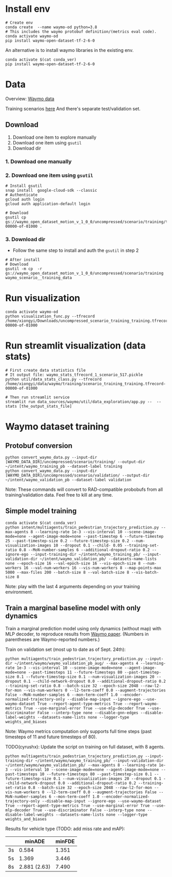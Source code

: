 # Install env

```
# Create env
conda create  --name waymo-od python=3.8
# This includes the waymo protobuf definition/(metrics eval code).
conda activate waymo-od
pip install waymo-open-dataset-tf-2-6-0
```

An alternative is to install waymo libraries in the existing env.
```
conda activate $(cat conda_ver)
pip install waymo-open-dataset-tf-2-6-0
```

# Data
Overview: [Waymo data](https://waymo.com/open/data/motion/)

Training scenarios [here](https://console.cloud.google.com/storage/browser/waymo_open_dataset_motion_v_1_0_0/uncompressed/scenario/training?pageState=(%22StorageObjectListTable%22:(%22f%22:%22%255B%255D%22))&authuser=1&prefix=&forceOnObjectsSortingFiltering=false)
And there's separate test/validation set.

## Download 
1. Download one item to explore manually
2. Download one item using `gsutil`
3. Download dir

### 1. Download one manually

### 2. Download one item using `gsutil`
```
# Install gsutil
snap install  google-cloud-sdk --classic
# Authenticate 
gcloud auth login
gcloud auth application-default login

# Download
gsutil cp gs://waymo_open_dataset_motion_v_1_0_0/uncompressed/scenario/training/training.tfrecord-00000-of-01000 .
```
### 3. Download dir
* Follow the same step to install and auth the `gsutil` in step 2
```
# After install
# Download
gsutil -m cp  -r gs://waymo_open_dataset_motion_v_1_0_0/uncompressed/scenario/training waymo_scenario__training_data
```

# Run visualization
```
conda activate waymo-od
python visualization_func.py --tfrecord /home/xiongyi/Downloads/uncompressed_scenario_training_training.tfrecord-00000-of-01000 
```
# Run streamlit visualization (data stats)
```
# First create data statistics file
# It output file: waymo_stats_tfrecord_1_scenario_517.pickle
python util/data_stats_class.py --tfrecord /home/xiongyi/data/waymo/training/scenario_training_training.tfrecord-00000-of-01000

# Then run streamlit service
streamlit run data_sources/waymo/util/data_exploration/app.py --  --stats [the_output_stats_file]
```


# Waymo dataset training
## Protobuf conversion
```
python convert_waymo_data.py --input-dir [WAYMO_DATA_DIR]/uncompressed/scenario/training/ --output-dir ~/intent/waymo_training_pb --dataset-label training
python convert_waymo_data.py --input-dir [WAYMO_DATA_DIR]/uncompressed/scenario/validation/ --output-dir ~/intent/waymo_validation_pb --dataset-label validation
```
Note: These commands will convert to RAD-compatible probobufs from all training/validation data. Feel free to kill at any time.

## Simple model training
```
conda activate $(cat conda_ver)
python intent/multiagents/train_pedestrian_trajectory_prediction.py --max-agents 8 --learning-rate 1e-3 --vis-interval 10 --scene-image-mode=none --agent-image-mode=none --past-timestep 6 --future-timestep 25 --past-timestep-size 0.2 --future-timestep-size 0.2 --num-visualization-images 10 --dropout 0.1 --child- 0.05 --training-set-ratio 0.8 --MoN-number-samples 6 --additional-dropout-ratio 0.2 --ignore-ego --input-training-dir ~/intent/waymo_training_pb/ --input-validation-dir ~/intent/waymo_validation_pb/ --datasets-name-lists none --epoch-size 16 --val-epoch-size 16 --vis-epoch-size 8 --num-workers 16 --val-num-workers 16 --vis-num-workers 8 --map-points-max 5000 --max-files 200 --batch-size 8 --val-batch-size 8 --vis-batch-size 8
```
Note: play with the last 4 arguments depending on your training environment.

## Train a marginal baseline model with only dynamics
Train a marginal prediction model using only dynamics (without map) with MLP decoder, to reproduce results from [Waymo paper](https://arxiv.org/pdf/2104.10133.pdf).
(Numbers in parentheses are Waymo-reported numbers.)

Train on validation set (most up to date as of Sept. 24th):
```
python multiagents/train_pedestrian_trajectory_prediction.py --input-dir ~/intent/waymo/waymo_validation_pb_aug/ --max-agents 4 --learning-rate 1e-3 --vis-interval 10 --scene-image-mode=none --agent-image-mode=none --past-timesteps 11 --future-timesteps 80 --past-timestep-size 0.1 --future-timestep-size 0.1 --num-visualization-images 20 --dropout 0.1 --child-network-dropout 0.0 --additional-dropout-ratio 0.2 --training-set-ratio 0.8 --batch-size 32 --epoch-size 2048 --raw-l2-for-mon --vis-num-workers 0 --l2-term-coeff 0.0 --augment-trajectories False --MoN-number-samples 6 --mon-term-coeff 1.0 --encoder-normalized-trajectory-only --disable-map-input --ignore-ego --use-waymo-dataset True --report-agent-type-metrics True --report-waymo-metrics True --use-marginal-error True --use-mlp-decoder True --use-discriminator False --interp-type none --disable-gnn-edges --disable-label-weights --datasets-name-lists none --logger-type weights_and_biases
```
Note: Waymo metrics computation only supports full time steps (past timesteps of 11 and future timesteps of 80).

TODO(cyrushx): Update the script on training on full dataset, with 8 agents.
```
python multiagents/train_pedestrian_trajectory_prediction.py --input-training-dir ~/intent/waymo/waymo_training_pb/ --input-validation-dir ~/intent/waymo/waymo_validation_pb/ --max-agents 8 --learning-rate 1e-3 --vis-interval 10 --scene-image-mode=none --agent-image-mode=none --past-timesteps 10 --future-timesteps 80 --past-timestep-size 0.1 --future-timestep-size 0.1 --num-visualization-images 20 --dropout 0.1 --child-network-dropout 0.0 --additional-dropout-ratio 0.2 --training-set-ratio 0.8 --batch-size 32 --epoch-size 2048 --raw-l2-for-mon --vis-num-workers 0 --l2-term-coeff 0.0 --augment-trajectories False --MoN-number-samples 6 --mon-term-coeff 1.0 --encoder-normalized-trajectory-only --disable-map-input --ignore-ego --use-waymo-dataset True --report-agent-type-metrics True --use-marginal-error True --use-mlp-decoder True --use-discriminator False --interp-type none --disable-label-weights --datasets-name-lists none --logger-type weights_and_biases
```

Results for vehicle type (TODO: add miss rate and mAP):

|    | minADE | minFDE |
|----|--------|-------|
| 3s | 0.584   | 1.351 |
| 5s | 1.369   | 3.446 |
| 8s | 2.881 (2.63)  | 7.490 |
